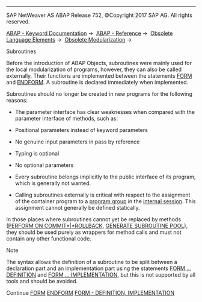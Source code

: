   

* * *

SAP NetWeaver AS ABAP Release 752, ©Copyright 2017 SAP AG. All rights reserved.

[ABAP - Keyword Documentation](javascript:call_link\('abenabap.htm'\)) →  [ABAP - Reference](javascript:call_link\('abenabap_reference.htm'\)) →  [Obsolete Language Elements](javascript:call_link\('abenabap_obsolete.htm'\)) →  [Obsolete Modularization](javascript:call_link\('abenobsolete_modularization.htm'\)) → 

Subroutines

Before the introduction of ABAP Objects, subroutines were mainly used for the local modularization of programs, however, they can also be called externally. Their functions are implemented between the statements [FORM](javascript:call_link\('abapform.htm'\)) and [ENDFORM](javascript:call_link\('abapendform.htm'\)). A subroutine is declared immediately when implemented.

Subroutines should no longer be created in new programs for the following reasons:

-   The parameter interface has clear weaknesses when compared with the parameter interface of methods, such as:

-   Positional parameters instead of keyword parameters

-   No genuine input parameters in pass by reference

-   Typing is optional

-   No optional parameters

-   Every subroutine belongs implicitly to the public interface of its program, which is generally not wanted.

-   Calling subroutines externally is critical with respect to the assignment of the container program to a [program group](javascript:call_link\('abenprogram_group_glosry.htm'\) "Glossary Entry") in the [internal session](javascript:call_link\('abeninternal_session_glosry.htm'\) "Glossary Entry"). This assignment cannot generally be defined statically.

In those places where subroutines cannot yet be replaced by methods ([PERFORM ON COMMIT*|*ROLLBACK](javascript:call_link\('abapperform_subr.htm'\)), [GENERATE SUBROUTINE POOL](javascript:call_link\('abapgenerate_subroutine_pool.htm'\))), they should be used purely as wrappers for method calls and must not contain any other functional code.

Note

The syntax allows the definition of a subroutine to be split between a declaration part and an implementation part using the statements [FORM ... DEFINITION](javascript:call_link\('abapform_definition.htm'\)) and [FORM ... IMPLEMENTATION](javascript:call_link\('abapform_definition.htm'\)), but this is not supported by all tools and should be avoided.

Continue
[FORM](javascript:call_link\('abapform.htm'\))
[ENDFORM](javascript:call_link\('abapendform.htm'\))
[FORM - DEFINITION, IMPLEMENTATION](javascript:call_link\('abapform_definition.htm'\))